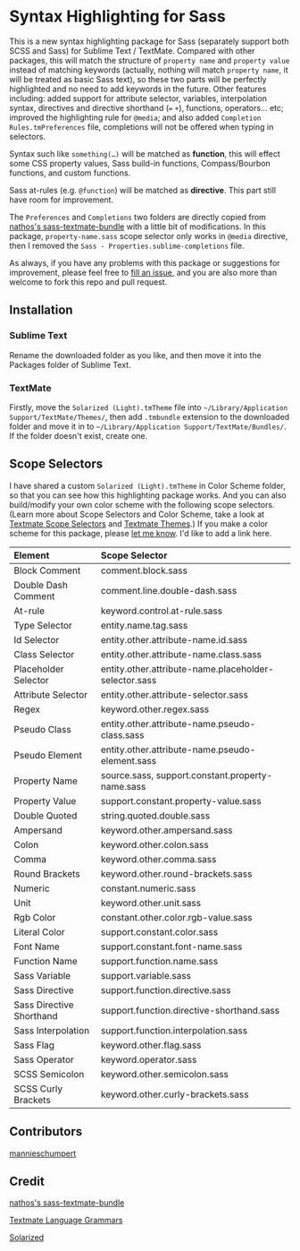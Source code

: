 # Syntax Highlighting for Sass
This is a new syntax highlighting package for Sass (separately support both SCSS and Sass) for Sublime Text / TextMate. Compared with other packages, this will match the structure of `property name` and `property value` instead of matching keywords (actually, nothing will match `property name`, it will be treated as basic Sass text), so these two parts will be perfectly highlighted and no need to add keywords in the future. Other features including: added support for attribute selector, variables, interpolation syntax, directives and directive shorthand (`=` `+`), functions, operators… etc; improved the highlighting rule for `@media`; and also added `Completion Rules.tmPreferences` file, completions will not be offered when typing in selectors.

Syntax such like `something(…)` will be matched as **function**, this will effect some CSS property values, Sass build-in functions, Compass/Bourbon functions, and custom functions.

Sass at-rules (e.g. `@function`) will be matched as **directive**. This part still have room for improvement.

The `Preferences` and `Completions` two folders are directly copied from [nathos's sass-textmate-bundle](https://github.com/nathos/sass-textmate-bundle/tree/sublime) with a little bit of modifications. In this package, `property-name.sass` scope selector only works in `@media` directive, then I removed the `Sass - Properties.sublime-completions` file.

As always, if you have any problems with this package or suggestions for improvement, please feel free to [fill an issue](https://github.com/P233/Syntax-highlighting-for-Sass/issues/new), and you are also more than welcome to fork this repo and pull request.

## Installation

### Sublime Text
Rename the downloaded folder as you like, and then move it into the Packages folder of Sublime Text.

### TextMate
Firstly, move the `Solarized (Light).tmTheme` file into `~/Library/Application Support/TextMate/Themes/`, then add `.tmbundle` extension to the downloaded folder and move it in to `~/Library/Application Support/TextMate/Bundles/`. If the folder doesn't exist, create one.

## Scope Selectors

I have shared a custom `Solarized (Light).tmTheme` in Color Scheme folder, so that you can see how this highlighting package works. And you can also build/modify your own color scheme with the following scope selectors. (Learn more about Scope Selectors and Color Scheme, take a look at [Textmate Scope Selectors](http://manual.macromates.com/en/scope_selectors) and [Textmate Themes](http://manual.macromates.com/en/themes.html).) If you make a color scheme for this package, please [let me know](mailto:40132147@qq.com). I'd like to add a link here.

Element      | Scope Selector
:----------- | :--------------
Block Comment | comment.block.sass
Double Dash Comment | comment.line.double-dash.sass
At-rule | keyword.control.at-rule.sass
Type Selector | entity.name.tag.sass
Id Selector | entity.other.attribute-name.id.sass
Class Selector | entity.other.attribute-name.class.sass
Placeholder Selector | entity.other.attribute-name.placeholder-selector.sass
Attribute Selector | entity.other.attribute-selector.sass
Regex | keyword.other.regex.sass
Pseudo Class | entity.other.attribute-name.pseudo-class.sass
Pseudo Element | entity.other.attribute-name.pseudo-element.sass
Property Name | source.sass, support.constant.property-name.sass
Property Value | support.constant.property-value.sass
Double Quoted | string.quoted.double.sass
Ampersand | keyword.other.ampersand.sass
Colon | keyword.other.colon.sass
Comma | keyword.other.comma.sass
Round Brackets | keyword.other.round-brackets.sass
Numeric | constant.numeric.sass
Unit | keyword.other.unit.sass
Rgb Color | constant.other.color.rgb-value.sass
Literal Color | support.constant.color.sass
Font Name | support.constant.font-name.sass
Function Name | support.function.name.sass
Sass Variable | support.variable.sass
Sass Directive | support.function.directive.sass
Sass Directive Shorthand | support.function.directive-shorthand.sass
Sass Interpolation | support.function.interpolation.sass
Sass Flag | keyword.other.flag.sass
Sass Operator | keyword.operator.sass
SCSS Semicolon | keyword.other.semicolon.sass
SCSS Curly Brackets | keyword.other.curly-brackets.sass

## Contributors

[mannieschumpert](https://github.com/mannieschumpert)

## Credit
[nathos's sass-textmate-bundle](https://github.com/nathos/sass-textmate-bundle/tree/sublime)

[Textmate Language Grammars](http://manual.macromates.com/en/language_grammars.html)

[Solarized](http://ethanschoonover.com/solarized)